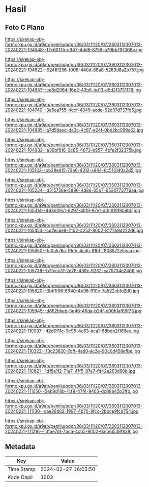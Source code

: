 # Hasil

## Foto C Plano

https://sirekap-obj-formc.kpu.go.id/a9ab/pemilu/pdpr/36/03/11/20/07/3603112007013-20240221-104548--f7c6017b-c947-4dd8-8758-a79bb797368e.jpg

https://sirekap-obj-formc.kpu.go.id/a9ab/pemilu/pdpr/36/03/11/20/07/3603112007013-20240221-104622--9248f256-f008-440d-88a8-5263d8a2b757.jpg

https://sirekap-obj-formc.kpu.go.id/a9ab/pemilu/pdpr/36/03/11/20/07/3603112007013-20240221-104657--ce8d2984-16e2-43b6-bd13-e5d2f3751178.jpg

https://sirekap-obj-formc.kpu.go.id/a9ab/pemilu/pdpr/36/03/11/20/07/3603112007013-20240221-104740--3a5ea755-4ccf-4049-acde-62d07d737fd6.jpg

https://sirekap-obj-formc.kpu.go.id/a9ab/pemilu/pdpr/36/03/11/20/07/3603112007013-20240221-104835--a7d58aed-da3c-4c87-a24f-0bd2bc999a52.jpg

https://sirekap-obj-formc.kpu.go.id/a9ab/pemilu/pdpr/36/03/11/20/07/3603112007013-20240221-104932--a39bf918-0c85-4673-b957-4bfe2f32375b.jpg

https://sirekap-obj-formc.kpu.go.id/a9ab/pemilu/pdpr/36/03/11/20/07/3603112007013-20240221-105132--bb38ed15-73a6-4312-a964-6c516140a2d5.jpg

https://sirekap-obj-formc.kpu.go.id/a9ab/pemilu/pdpr/36/03/11/20/07/3603112007013-20240221-105234--d515758e-5886-4d86-85b7-9530773779aa.jpg

https://sirekap-obj-formc.kpu.go.id/a9ab/pemilu/pdpr/36/03/11/20/07/3603112007013-20240221-105314--493d09c1-9297-4bf9-87e1-d0c919f8b6b0.jpg

https://sirekap-obj-formc.kpu.go.id/a9ab/pemilu/pdpr/36/03/11/20/07/3603112007013-20240221-105353--cd7ecbe9-21b2-4252-8002-8177b9d222d6.jpg

https://sirekap-obj-formc.kpu.go.id/a9ab/pemilu/pdpr/36/03/11/20/07/3603112007013-20240221-105650--1c0a576a-f9db-4cdb-81bf-f808872e5eaa.jpg

https://sirekap-obj-formc.kpu.go.id/a9ab/pemilu/pdpr/36/03/11/20/07/3603112007013-20240221-105738--b7fccc31-2e78-439c-9232-ca75734e2466.jpg

https://sirekap-obj-formc.kpu.go.id/a9ab/pemilu/pdpr/36/03/11/20/07/3603112007013-20240221-105820--3bffff06-8940-4b98-910e-7a522ebfd2d0.jpg

https://sirekap-obj-formc.kpu.go.id/a9ab/pemilu/pdpr/36/03/11/20/07/3603112007013-20240221-105945--d852bbeb-5e46-46da-b24f-e00b1af66f73.jpg

https://sirekap-obj-formc.kpu.go.id/a9ab/pemilu/pdpr/36/03/11/20/07/3603112007013-20240221-110037--42d0f11c-9c95-4e63-bca1-68bdb2f166ae.jpg

https://sirekap-obj-formc.kpu.go.id/a9ab/pemilu/pdpr/36/03/11/20/07/3603112007013-20240221-110322--13c23820-7dff-4ad0-ac2e-90c0d458efbe.jpg

https://sirekap-obj-formc.kpu.go.id/a9ab/pemilu/pdpr/36/03/11/20/07/3603112007013-20240221-110821--1d15e1f2-71e7-41f5-87e7-fd42a263d60b.jpg

https://sirekap-obj-formc.kpu.go.id/a9ab/pemilu/pdpr/36/03/11/20/07/3603112007013-20240221-111050--5eb9d16b-1cf9-47f4-9465-dc88a45b3ffb.jpg

https://sirekap-obj-formc.kpu.go.id/a9ab/pemilu/pdpr/36/03/11/20/07/3603112007013-20240221-111130--cae28d82-1997-4b70-9fcc-2bbce9fcb754.jpg

https://sirekap-obj-formc.kpu.go.id/a9ab/pemilu/pdpr/36/03/11/20/07/3603112007013-20240221-111216--13fae7d1-7bca-4cb5-9002-6ace6539f838.jpg


## Metadata

| Key        | Value               |
| ---------- | ------------------- |
| Time Stamp | 2024-02-27 16:03:50 |
| Kode Dapil | 3603                |



